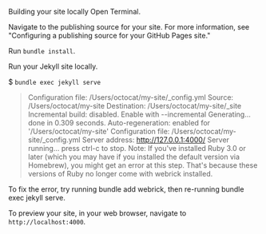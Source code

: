 Building your site locally
Open Terminal.

Navigate to the publishing source for your site. For more information, see "Configuring a publishing source for your GitHub Pages site."

Run `bundle install`.

Run your Jekyll site locally.

$ `bundle exec jekyll serve`
> Configuration file: /Users/octocat/my-site/_config.yml
>            Source: /Users/octocat/my-site
>       Destination: /Users/octocat/my-site/_site
> Incremental build: disabled. Enable with --incremental
>      Generating...
>                    done in 0.309 seconds.
> Auto-regeneration: enabled for '/Users/octocat/my-site'
> Configuration file: /Users/octocat/my-site/_config.yml
>    Server address: http://127.0.0.1:4000/
>  Server running... press ctrl-c to stop.
Note: If you've installed Ruby 3.0 or later (which you may have if you installed the default version via Homebrew), you might get an error at this step. That's because these versions of Ruby no longer come with webrick installed.

To fix the error, try running bundle add webrick, then re-running bundle exec jekyll serve.

To preview your site, in your web browser, navigate to `http://localhost:4000`.
